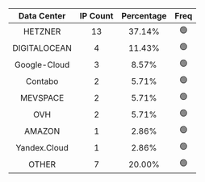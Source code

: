 | Data Center | IP Count | Percentage | Freq |
|:------------:|:--------:|:-----------:|:-----:|
| HETZNER | 13 | 37.14% | 🟢 |
| DIGITALOCEAN | 4 | 11.43% | 🟢 |
| Google-Cloud | 3 | 8.57% | 🟢 |
| Contabo | 2 | 5.71% | 🟢 |
| MEVSPACE | 2 | 5.71% | 🟢 |
| OVH | 2 | 5.71% | 🟢 |
| AMAZON | 1 | 2.86% | 🟢 |
| Yandex.Cloud | 1 | 2.86% | 🟢 |
| OTHER | 7 | 20.00% | 🟢 |